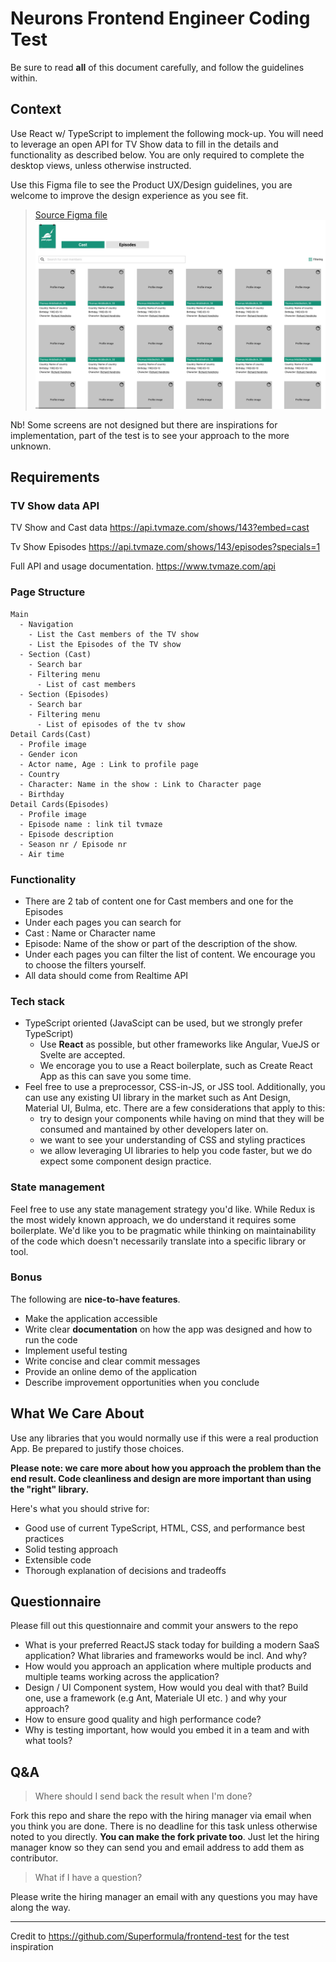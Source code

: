 # Neurons Frontend Engineer Coding Test
Be sure to read **all** of this document carefully, and follow the guidelines within.

## Context

Use React w/ TypeScript to implement the following mock-up. You will need to leverage an open API for TV Show data to fill in the details and functionality as described below. You are only required to complete the desktop views, unless otherwise instructed.

Use this Figma file to see the Product UX/Design guidelines, you are welcome to improve the design experience as you see fit. 

> [Source Figma file](https://www.figma.com/file/F6LUtupkwm21hrLLza4A5n/TV-Shows?node-id=0%3A1)
![Pipedpiper-front-end-test-mockup](./piped_piper_app.png)

Nb! Some screens are not designed but there are inspirations for implementation, part of the test is to see your approach to the more unknown. 

## Requirements

### TV Show data API

TV Show and Cast data 
https://api.tvmaze.com/shows/143?embed=cast

Tv Show Episodes 
https://api.tvmaze.com/shows/143/episodes?specials=1

Full API and usage documentation.
https://www.tvmaze.com/api



### Page Structure

```
Main
  - Navigation
    - List the Cast members of the TV show 
    - List the Episodes of the TV show 
  - Section (Cast)
    - Search bar 
    - Filtering menu 
      - List of cast members 
  - Section (Episodes)
    - Search bar 
    - Filtering menu 
      - List of episodes of the tv show
Detail Cards(Cast)
  - Profile image 
  - Gender icon 
  - Actor name, Age : Link to profile page 
  - Country
  - Character: Name in the show : Link to Character page 
  - Birthday
Detail Cards(Episodes)
  - Profile image 
  - Episode name : link til tvmaze 
  - Episode description 
  - Season nr / Episode nr 
  - Air time
```

### Functionality
- There are 2 tab of content one for Cast members and one for the Episodes 
- Under each pages you can search for 
 - Cast : Name or Character name 
 - Episode: Name of the show or part of the description of the show. 
- Under each pages you can filter the list of content. We encourage you to choose the filters yourself.
- All data should come from Realtime API 

### Tech stack

- TypeScript oriented (JavaScipt can be used, but we strongly prefer TypeScript)
  - Use **React** as possible, but other frameworks like Angular, VueJS or Svelte are accepted.
  - We encorage you to use a React boilerplate, such as Create React App as this can save you some time.
- Feel free to use a preprocessor, CSS-in-JS, or JSS tool. Additionally, you can use any existing UI library in the market such as Ant Design, Material UI, Bulma, etc. There are a few considerations that apply to this:
    - try to design your components while having on mind that they will be consumed and mantained by other developers later on. 
    - we want to see your understanding of CSS and styling practices
    - we allow leveraging UI libraries to help you code faster, but we do expect some component design practice. 

### State management
Feel free to use any state management strategy you'd like. While Redux is the most widely known approach, we do understand it requires some boilerplate. We'd like you to be pragmatic while thinking on maintainability of the code which doesn't necessarily translate into a specific library or tool.

### Bonus

The following are **nice-to-have features**.

- Make the application accessible
- Write clear **documentation** on how the app was designed and how to run the code
- Implement useful testing
- Write concise and clear commit messages
- Provide an online demo of the application
- Describe improvement opportunities when you conclude

## What We Care About
Use any libraries that you would normally use if this were a real production App. Be prepared to justify those choices. 

**Please note: we care more about how you approach the problem than the end result. Code cleanliness and design are more important than using the "right" library.**

Here's what you should strive for:

- Good use of current TypeScript, HTML, CSS, and performance best practices
- Solid testing approach
- Extensible code
- Thorough explanation of decisions and tradeoffs

## Questionnaire
Please fill out this questionnaire and commit your answers to the repo 
- What is your preferred ReactJS stack today for building a modern SaaS application? What libraries and frameworks would be incl. And why? 
- How would you approach an application where multiple products and multiple teams working across the application? 
- Design / UI Component system, How would you deal with that? Build one, use a framework (e.g Ant, Materiale UI etc. ) and why your approach? 
- How to ensure good quality and high performance code? 
- Why is testing important, how would you embed it in a team and with what tools? 

## Q&A

> Where should I send back the result when I'm done?

Fork this repo and share the repo with the hiring manager via email when you think you are done. There is no deadline for this task unless otherwise noted to you directly. **You can make the fork private too**. Just let the hiring manager know so they can send you and email address to add them as contributor.

> What if I have a question?

Please write the hiring manager an email with any questions you may have along the way. 


-------------------------------------------------------------------------------------
Credit to https://github.com/Superformula/frontend-test for the test inspiration 
